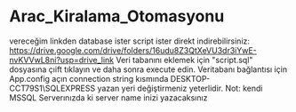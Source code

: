 # Arac_Kiralama_Otomasyonu
vereceğim linkden database ister script ister direkt indirebilirsiniz:
https://drive.google.com/drive/folders/16udu8Z3QtXeVU3dr3iYwE-nvKVVwL8ni?usp=drive_link
Veri tabanını eklemek için "script.sql" dosyasına çıift tıklayın ve daha sonra execute edin. 
Veritabanı bağlantısı için App.config açın connection string kısmında DESKTOP-CCT79S1\SQLEXPRESS yazan yeri değiştirmeniz yeterlidir.
Not: kendi MSSQL Serverınızda ki server name inizi yazacaksınız
